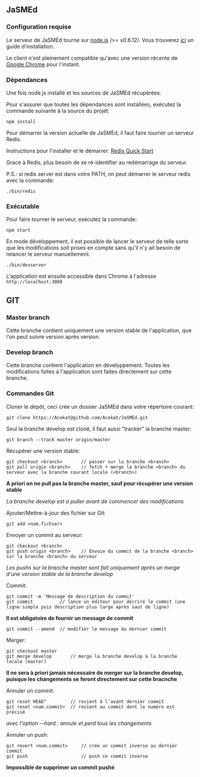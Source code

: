 ## JaSMEd

### Configuration requise

Le serveur de JaSMEd tourne sur [node.js](http://nodejs.org/) *(>= v0.6.12)*.
Vous trouverez [ici](https://github.com/joyent/node/wiki/Installation) un guide d'installation.

Le client n'est pleinement compatible qu'avec une version récente de [Google Chrome](https://www.google.com/chrome) pour l'instant.

### Dépendances

Une fois node.js installé et les sources de JaSMEd récupérées.

Pour s'assurer que toutes les dépendances sont installées, exécutez la commande suivante à la source du projet:

	npm install

Pour démarrer la version actuelle de JaSMEd, il faut faire tourner un serveur Redis.

Instructions pour l'installer et le démarrer: [Redis Quick Start](http://redis.io/topics/quickstart)

Grace à Redis, plus besoin de se ré-identifier au redémarrage du serveur.

P.S.: si redis server est dans votre PATH, on peut démarrer le serveur redis avec la commande:

	./bin/redis

### Exécutable

Pour faire tourner le serveur, exécutez la commande:

	npm start

En mode développement, il est possible de lancer le serveur de telle sorte que les modifications soit prises en compte sans qu'il n'y ait besoin de relancer le serveur manuellement.

	./bin/devserver

L'application est ensuite accessible dans Chrome à l'adresse `http://localhost:3000`


## GIT

### Master branch

Cette branche contient uniquement une version stable de l'application, que l'on peut suivre version après version.

### Develop branch

Cette branche contient l'application en développement. Toutes les modifications faites à l'application sont faites
directement sur cette branche.


### Commandes Git

Cloner le dépôt, ceci crée un dossier JaSMEd dans votre répertoire courant:

	git clone https://Acekat@github.com/Acekat/JaSMEd.git

Seul la branche develop est cloné, il faut aussi "tracker" la branche master:

	git branch --track master origin/master

Récupérer une version stable:

	git checkout <branch>		// passer sur la branche <branch>
	git pull origin <branch>	// fetch + merge la branche <branch> du serveur avec la branche courant locale (<branch>)

**A priori on ne pull pas la branche master, sauf pour récupérer une version stable**

*La branche develop est a puller avant de commencer des modifications*

Ajouter/Mettre-à-jour des fichier sur Git:

	git add <nom.fichier>

Envoyer un commit au serveur:

	git checkout <branch>
	git push origin <branch>	// Envoie du commit de la branche <branch> sur la branche <branch> du serveur

*Les pushs sur la branche master sont fait uniquement après un merge d'une version stable de la branche develop*

Commit:

	git commit -m 'Message de description du commit'
	git commit			// lance un éditeur pour décrire le commit (une ligne simple puis description plus large après saut de ligne)

**Il est obligatoire de fournir un message de commit**

	git commit --amend	// modifier le message du dernier commit

Merger:

	git checkout master
	git merge develop		// merge la branche develop à la branche locale (master)

**Il ne sera à priori jamais nécessaire de merger sur la branche develop, puisque les changements se feront directement sur cette bracnche**

Annuler un commit:

	git reset HEAD^			// revient à l'avant dernier commit
	git reset <num.commit>	// revient au commit dont le numéro est précisé

*avec l'option --hard : annule et perd tous les changements*

Annuler un push:

	git revert <num.commit>		// crée un commit inverse au dernier commit
	git push					// push ce commit inverse

**Impossible de supprimer un commit pushé**

